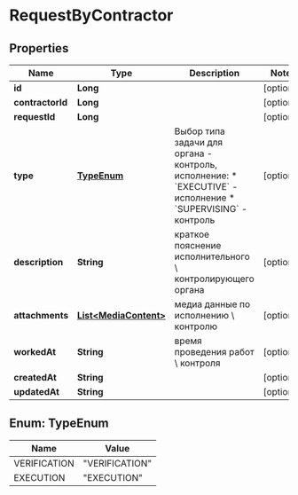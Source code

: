 

# RequestByContractor

## Properties

Name | Type | Description | Notes
------------ | ------------- | ------------- | -------------
**id** | **Long** |  |  [optional]
**contractorId** | **Long** |  |  [optional]
**requestId** | **Long** |  |  [optional]
**type** | [**TypeEnum**](#TypeEnum) | Выбор типа задачи для органа - контроль, исполнение:  * &#x60;EXECUTIVE&#x60; - исполнение  * &#x60;SUPERVISING&#x60; - контроль  |  [optional]
**description** | **String** | краткое пояснение исполнительного \\ контролирующего органа |  [optional]
**attachments** | [**List&lt;MediaContent&gt;**](MediaContent.md) | медиа данные по исполнению \\ контролю |  [optional]
**workedAt** | **String** | время проведения работ \\ контроля |  [optional]
**createdAt** | **String** |  |  [optional]
**updatedAt** | **String** |  |  [optional]



## Enum: TypeEnum

Name | Value
---- | -----
VERIFICATION | &quot;VERIFICATION&quot;
EXECUTION | &quot;EXECUTION&quot;




